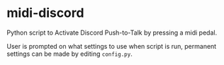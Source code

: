 # midi-discord

Python script to Activate Discord Push-to-Talk by pressing a midi pedal.

User is prompted on what settings to use when script is run, permanent settings can be made by editing `config.py`.